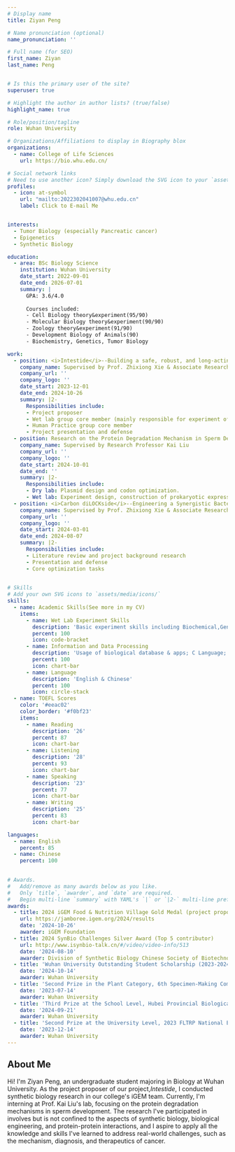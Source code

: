 ```yaml
---
# Display name
title: Ziyan Peng

# Name pronunciation (optional)
name_pronunciation: ''

# Full name (for SEO)
first_name: Ziyan
last_name: Peng


# Is this the primary user of the site?
superuser: true

# Highlight the author in author lists? (true/false)
highlight_name: true

# Role/position/tagline
role: Wuhan University 

# Organizations/Affiliations to display in Biography blox
organizations:
  - name: College of Life Sciences
    url: https://bio.whu.edu.cn/

# Social network links
# Need to use another icon? Simply download the SVG icon to your `assets/media/icons/` folder.
profiles:
  - icon: at-symbol
    url: "mailto:2022302041007@whu.edu.cn"
    label: Click to E-mail Me


interests:
  - Tumor Biology (especially Pancreatic cancer)
  - Epigenetics
  - Synthetic Biology

education:
  - area: BSc Biology Science
    institution: Wuhan University
    date_start: 2022-09-01
    date_end: 2026-07-01
    summary: |
      GPA: 3.6/4.0
      
      Courses included:
      - Cell Biology theory&experiment(95/90)
      - Molecular Biology theory&experiment(90/90)
      - Zoology theory&experiment(91/90)
      - Development Biology of Animals(90)
      - Biochemistry, Genetics, Tumor Biology

work:
  - position: <i>Intestide</i>--Building a safe, robust, and long-acting short peptide drug delivery system in the intestine
    company_name: Supervised by Prof. Zhixiong Xie & Associate Research Professor Lei Bai
    company_url: ''
    company_logo: ''
    date_start: 2023-12-01
    date_end: 2024-10-26
    summary: |2-
      Responsibilities include:
      - Project proposer
      - Wet lab group core member (mainly responsible for experiment of Adhesion module)
      - Human Practice group core member
      - Project presentation and defense
  - position: Research on the Protein Degradation Mechanism in Sperm Development
    company_name: Supervised by Research Professor Kai Liu
    company_url: ''
    company_logo: ''
    date_start: 2024-10-01
    date_end: ''
    summary: |2-
      Responsibilities include:
      - Dry lab: Plasmid design and codon optimization.
      - Wet lab: Experiment design, construction of prokaryotic expression systems for PSMA7 and PSMA8 proteins (antigens), induction and expression; protein purification and validation; antibody validation and purification.
  - position: <i>Carbon diLOCKside</i>--Engineering a Synergistic Bacterial System with Urease and Carbonic Anhydrase for High-Calcium Wastewater Treatment
    company_name: Supervised by Prof. Zhixiong Xie & Associate Research Professor Lei Bai
    company_url: ''
    company_logo: ''
    date_start: 2024-03-01
    date_end: 2024-08-07
    summary: |2-
      Responsibilities include:
      - Literature review and project background research
      - Presentation and defense
      - Core optimization tasks
 

# Skills
# Add your own SVG icons to `assets/media/icons/`
skills:
  - name: Academic Skills(See more in my CV)
    items:
      - name: Wet Lab Experiment Skills
        description: 'Basic experiment skills including Biochemical,Genetic& Cell biological experiment, Anatomy experiment, etc.'
        percent: 100
        icon: code-bracket
      - name: Information and Data Processing
        description: 'Usage of biological database & apps; C Language; graphic making, etc.'
        percent: 100
        icon: chart-bar
      - name: Language
        description: 'English & Chinese'
        percent: 100
        icon: circle-stack
  - name: TOEFL Scores
    color: '#eeac02'
    color_border: '#f0bf23'
    items:
      - name: Reading
        description: '26'
        percent: 87
        icon: chart-bar
      - name: Listening
        description: '28'
        percent: 93
        icon: chart-bar
      - name: Speaking
        description: '23'
        percent: 77
        icon: chart-bar
      - name: Writing
        description: '25'
        percent: 83
        icon: chart-bar

languages:
  - name: English
    percent: 85
  - name: Chinese
    percent: 100

   
# Awards.
#   Add/remove as many awards below as you like.
#   Only `title`, `awarder`, and `date` are required.
#   Begin multi-line `summary` with YAML's `|` or `|2-` multi-line prefix and indent 2 spaces below.
awards:
  - title: 2024 iGEM Food & Nutrition Village Gold Medal (project proposer,Top 5 contributor )
    url: https://jamboree.igem.org/2024/results
    date: '2024-10-26'
    awarder: iGEM Foundation
  - title: 2024 SynBio Challenges Silver Award (Top 5 contributor)
    url: http://www.isynbio-talk.cn/#/video/video-info/513
    date: '2024-08-10'
    awarder: Division of Synthetic Biology Chinese Society of Biotechnology
  - title: 'Wuhan University Outstanding Student Scholarship (2023-2024)'
    date: '2024-10-14'
    awarder: Wuhan University
  - title: 'Second Prize in the Plant Category, 6th Specimen-Making Competition(Specimen archived in the specimem museum of Wuhan university)'
    date: '2023-07-14'
    awarder: Wuhan University
  - title: 'Third Prize at the School Level, Hubei Provincial Biological Experiment Skills Competition for College Students'
    date: '2024-09-21'
    awarder: Wuhan University
  - title: 'Second Prize at the University Level, 2023 FLTRP National English Competition for College Students'
    date: '2023-12-14'
    awarder: Wuhan University
---
```


## About Me

Hi! I'm Ziyan Peng, an undergraduate student majoring in Biology at Wuhan University. As the project proposer of our project,<i>Intestide</i>, I conducted synthetic biology research in our college's iGEM team. Currently, I'm interning at Prof. Kai Liu's lab, focusing on the protein degradation mechanisms in sperm development. The research I've participated in involves but is not confined to the aspects of synthetic biology, biological engineering, and protein-protein interactions, and I aspire to apply all the knowledge and skills I've learned to address real-world challenges, such as the mechanism, diagnosis, and therapeutics of cancer. 

